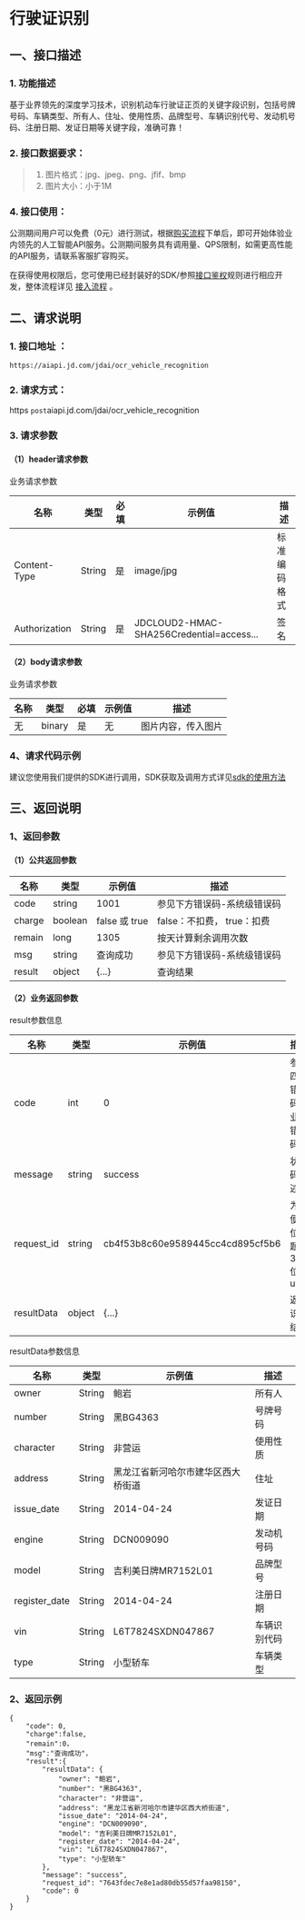# 行驶证识别

## 一、接口描述 

### 1. 功能描述  

  基于业界领先的深度学习技术，识别机动车行驶证正页的关键字段识别，包括号牌号码、车辆类型、所有人、住址、使用性质、品牌型号、车辆识别代号、发动机号码、注册日期、发证日期等关键字段，准确可靠！
  
### 2. 接口数据要求：  
> 1. 图片格式：jpg、jpeg、png、jfif、bmp
> 1. 图片大小：小于1M 

### 4. 接口使用：  

公测期间用户可以免费（0元）进行测试，根据[购买流程](http://neuhub.jd.com/ai/api/ocr/vehicle)下单后，即可开始体验业内领先的人工智能API服务。公测期间服务具有调用量、QPS限制，如需更高性能的API服务，请联系客服扩容购买。

在获得使用权限后，您可使用已经封装好的SDK/参照[接口鉴权](https://aidoc.jd.com/user/auth.html)规则进行相应开发，整体流程详见   [接入流程](https://aidoc.jd.com/user/flow.html)  。

## 二、请求说明
### 1. 接口地址 ：

```
https://aiapi.jd.com/jdai/ocr_vehicle_recognition
```
### 2. 请求方式：  
https  `post`aiapi.jd.com/jdai/ocr_vehicle_recognition
### 3. 请求参数    

#### （1）header请求参数
业务请求参数

名称 | 类型 | 必填 | 示例值 | 描述
------|-----|-----|-----|-----
Content-Type | String | 是 | image/jpg | 标准编码格式
Authorization | String | 是 | JDCLOUD2-HMAC-SHA256Credential=access... | 签名

#### （2）body请求参数
业务请求参数

名称 | 类型 | 必填 | 示例值 | 描述
------|-----|-----|-----|-----
无 | binary | 是 | 无 | 图片内容，传入图片

### 4、请求代码示例
建议您使用我们提供的SDK进行调用，SDK获取及调用方式详见[sdk的使用方法](未发布)

## 三、返回说明
### 1、返回参数
#### （1）公共返回参数  

名称 | 类型 | 示例值 | 描述
------|-----|-----|-----
code | string | 1001 | 参见下方错误码-系统级错误码
charge | boolean | false 或 true | false：不扣费， true：扣费
remain | long | 1305 | 按天计算剩余调用次数
msg | string | 查询成功 | 参见下方错误码-系统级错误码
result | object | {...} | 查询结果

#### （2）业务返回参数
result参数信息

名称 | 类型 | 示例值 | 描述
------|-----|-----|-----
code|	int|	0|	参照四、错误码-业务错误码
message|	string|	success|	状态码描述
request_id|	string|	cb4f53b8c60e9589445cc4cd895cf5b6|	为方便定位问题的32位uuid
resultData|	object|	{...}|	返回识别结果

resultData参数信息

名称 | 类型 | 示例值 | 描述
------|-----|-----|-----
owner | String | 鲍岩 | 所有人
number | String | 黑BG4363 | 号牌号码
character | String | 非营运 | 使用性质
address | String | 黑龙江省新河哈尔市建华区西大桥街道 | 住址
issue_date | String | 2014-04-24 | 发证日期
engine | String | DCN009090 | 发动机号码
model | String | 吉利美日牌MR7152L01 | 品牌型号
register_date | String | 2014-04-24 | 注册日期  
vin | String | L6T7824SXDN047867 |  车辆识别代码  
type | String | 小型轿车 | 车辆类型  

### 2、返回示例   


```
{
    "code": 0,
    "charge":false,
    "remain":0，
    "msg":"查询成功"，
    "result":{
        "resultData": {
            "owner": "鲍岩",
            "number": "黑BG4363",
            "character": "非营运",
            "address": "黑龙江省新河哈尔市建华区西大桥街道",
            "issue_date": "2014-04-24",
            "engine": "DCN009090",
            "model": "吉利美日牌MR7152L01",
            "register_date": "2014-04-24",
            "vin": "L6T7824SXDN047867",
            "type": "小型轿车"
        },
        "message": "success",
        "request_id": "7643fdec7e8e1ad80db55d57faa98150",
        "code": 0
    }
}

```

